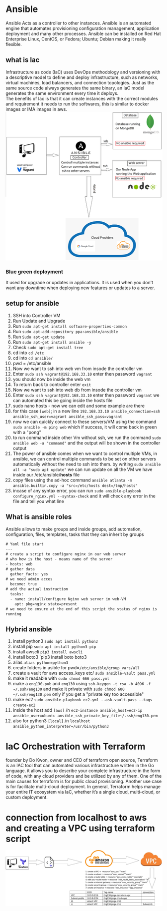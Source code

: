 # Ansible
Ansible Acts as a controller to other instances. Ansible is an automated engine that automates provisioning configuration management, application deployment and many other processes.
Ansible can be installed on Red Hat Enterprise Linux, CentOS, or Fedora; Ubuntu; Debian making it really flexible.
## what is Iac
Infrastructure as code (IaC) uses DevOps methodology and versioning with a descriptive model to define and deploy infrastructure, such as networks, virtual machines, load balancers, and connection topologies. Just as the same source code always generates the same binary, an IaC model generates the same environment every time it deploys.</br>
The benefits of Iac is that it can create instances with the correct modules and requirement it needs to run the softwares, this is similar to docker images or IMA images in aws.
<img src="./images/ansible.png">
### Blue green deployment
It used for upgrade or updates in applications. It is used when you don't want any downtime when deploying new features or updates to a server.

## setup for ansible
1. SSH into Controller VM
2. Run Update and Upgrade
3. Run `sudo apt-get install software-properties-common`
4. Run `sudo apt-add-repository ppa:ansible/ansible`
5. Run `Sudo apt-get update`
6. Run `sudo apt-get install ansible -y`
7. Check `sudo apt-get install tree `
8. cd into `cd /etc`
9. cd into `cd ansible/`
10. pwd = /etc/ansible
11. Now we want to ssh into web vm from insode the controller vm
12. Enter `sudo ssh vagrant@192.168.33.10` enter then password `vagrant`
13. you should now be inside the web vm
14. To return back to controller enter `exit`
15. Now we want to ssh into web db from insode the controller vm
16. Enter `sudo ssh vagrant@192.168.33.10` enter then password `vagrant`
we can automated this be going inside the hosts file
17. sudo nano hosts - now we can edit and some example are there
18. for this case `[web]`; in a new line `192.168.33.10 ansible_connection=ssh ansible_ssh_user=vagrant ansible_ssh_pass=vagrant`
19. now we can quickly connect to these servers/VM using the command `sudo ansible -m ping web` which if success, it will come back in green with a "pong"
20. to run command inside other Vm without ssh, we run the command `sudo ansible web -a "command"` and the output will be shown in the controller output
21. The power of ansible comes when we want to control multiple VMs, in ansible, we can control multiple commands to be set on other servers automatically without the need to ssh into them. by writing `sudo ansible all -a "sudo apt update"` we can run update on all the VM we have inside our /etc/ansible/**hosts** file
22. copy files using the ad-hoc command `ansible atlanta -m ansible.builtin.copy -a "src=/etc/hosts dest=/tmp/hosts"`
23. incase of any syntax error, you can run `sudo ansible-playbook configure_nginx.yml --syntax-check` and it will check any error in the file and tell you what line 

## What is ansible roles
Ansible allows to make groups and inside groups, add automation, configuration, files, templates, tasks that they can inherit by groups
```
# Yaml file start
---
# create a script to configure nginx in our web server
# who how is the host - means name of the server
- hosts: web
# gather data
  gather_facts: yes
# we need admin acces
  become: true
# add the actual instruction
  tasks:
  - name: install/configure Nginx web server in web-VM
    apt: pkg=nginx state=present
# we need to ensure at the end of this script the status of nginx is running
```

## Hybrid ansible

1. install python3 `sudo apt install python3`
2. install pip `sudo apt install python3-pip`
3. install awscli `pip3 install awscli`
4. install boto3 `pip3 install boto boto3
5. alias `alias python=python3`
6. create folders in asible for pwd=`/etc/ansible/group_vars/all`
7. create a vault for aws access_keys etc/ `sudo ansible-vault pass.yml`
8. make it readable with `sudo chmod 666 pass.yml`
9. make a `eng130.pub` and `eng130` using `ssh-keygen -t rsa -b 4096 -f ~/.ssh/eng130` and make it private with `sudo chmod 600 ~/.ssh/eng130.pem` only if you get a "private key too accessible"
10. make ec2 `sudo ansible-playbook ec2.yml --ask-vault-pass --tags create-ec2`
11. inside the host add `[aws]` /n `ec2-instance ansible_host=ec2-ip ansible_user=ubuntu ansible_ssh_private_key_file~/.ssh/eng130.pem`
12. also for python3 `[local]` /n `localhost ansible_python_interpreter=/usr/bin/python3`

# IaC Orchestration with Terraform
founder by Do Kwon, owner and CEO of terraform open source, Terraform is an IAC tool that can automated various infrastructure written in the Go language. it allows you to describe your complete infrastructure in the form of code, with any cloud providers and be utilized by any of them. One of the main causes for terraform is for public cloud provisioning. Another use case is for facilitate multi-cloud deployment. In general, Terraform helps manage your entire IT ecosystem via IaC, whether it’s a single cloud, multi-cloud, or custom deployment.
# connection from localhost to aws and creating a VPC using terraform script
<img src="./images/terra.jpg" />